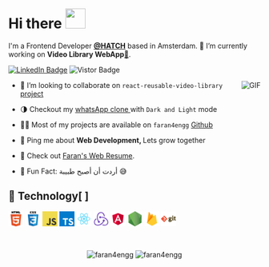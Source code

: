 <h1>Hi there <img src="https://media.giphy.com/media/hvRJCLFzcasrR4ia7z/giphy.gif" width="40px" height="40px"></h1>

<p>I'm a Frontend Developer <strong><a target="_blank"  href="https://hatchstudio.co/">@HATCH</a></strong> based in Amsterdam. 🔭 I’m currently working on <strong>Video Library WebApp</strong><a target="_blank"  href="https://islaamify360.web.app/home">🔗</a>.

<p align="left">
<a target="_blank"  href="https://www.linkedin.com/in/faran4engg/"><img src="https://img.shields.io/badge/-@faran4engg-0077B5?style=flat-square&amp;labelColor=0077B5&amp;logo=LinkedIn&amp;link=https://www.linkedin.com/in/faran4engg/" alt="LinkedIn Badge"></a>
<a target="_blank"><img src="https://visitor-badge.glitch.me/badge?page_id=faran4engg.faran4engg" alt="Vistor Badge"></a>
</p>

</p>

<!-- <img align="right" alt="GIF" height="300px" src="https://media.giphy.com/media/du3J3cXyzhj75IOgvA/giphy.gif" /> -->
<img align="right" alt="GIF" height="300px" src="https://media.giphy.com/media/xT9IgzoKnwFNmISR8I/giphy.gif" />
<!-- <h2>⚡️ Few Quick Facts</h2> -->

- 👯 I’m looking to collaborate on `react-reusable-video-library` <a href="https://github.com/faran4engg/react-reusable-video-library" target="_blank">project</a>

- 🌗 Checkout my <a target="_blank"  href="https://faran-whatsapp.web.app/login">whatsApp clone </a>with `Dark and Light` mode

- 👨‍💻 Most of my projects are available on `faran4engg` <a target="_blank"  href="https://github.com/faran4engg">Github</a>

- 💬 Ping me about <strong>Web Development, </strong>Lets grow together

- 📙 Check out <a target="_blank"  href="https://faran-cv.web.app/">Faran's Web Resume</a>.

- 🎉 Fun Fact: أردت أن أصبح طبيبة 😅

<h2>🚀 Technology[ ]</h2>

<p>
<code><img height="30" src="https://raw.githubusercontent.com/github/explore/80688e429a7d4ef2fca1e82350fe8e3517d3494d/topics/html/html.png"></code>
<code><img height="30" src="https://raw.githubusercontent.com/github/explore/80688e429a7d4ef2fca1e82350fe8e3517d3494d/topics/css/css.png"></code>
<code><img height="30" src="https://raw.githubusercontent.com/github/explore/80688e429a7d4ef2fca1e82350fe8e3517d3494d/topics/javascript/javascript.png"></code>
<code><img height="30" src="https://raw.githubusercontent.com/github/explore/80688e429a7d4ef2fca1e82350fe8e3517d3494d/topics/typescript/typescript.png"></code>
<code><img height="30" src="https://raw.githubusercontent.com/github/explore/80688e429a7d4ef2fca1e82350fe8e3517d3494d/topics/react/react.png"></code>
<code><img height="30" src="https://raw.githubusercontent.com/github/explore/5c058a388828bb5fde0bcafd4bc867b5bb3f26f3/topics/redux/redux.png"></code>
<code><img height="30" src="https://raw.githubusercontent.com/github/explore/80688e429a7d4ef2fca1e82350fe8e3517d3494d/topics/angular/angular.png"></code>
<code><img height="30" src="https://raw.githubusercontent.com/github/explore/80688e429a7d4ef2fca1e82350fe8e3517d3494d/topics/nodejs/nodejs.png"></code>
<code><img height="30" src="https://raw.githubusercontent.com/github/explore/80688e429a7d4ef2fca1e82350fe8e3517d3494d/topics/firebase/firebase.png"></code>
<code><img height="30" src="https://raw.githubusercontent.com/github/explore/80688e429a7d4ef2fca1e82350fe8e3517d3494d/topics/git/git.png"></code>
</p>
<br />

<p align="center">
<img  src="https://github-readme-stats.vercel.app/api?username=faran4engg&show_icons=true&count_private=true&&include_all_commits =true&theme=onedark" alt="faran4engg" />
<img  height="195" src="https://github-readme-stats.vercel.app/api/top-langs/?username=faran4engg&hide=css&theme=nord" alt="faran4engg" />
</p>
